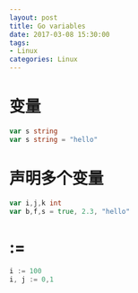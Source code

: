 ```yaml
---
layout: post
title: Go variables
date: 2017-03-08 15:30:00
tags:
- Linux
categories: Linux
---
```


# 变量
```go
var s string
var s string = "hello"
```

# 声明多个变量
```go
var i,j,k int
var b,f,s = true, 2.3, "hello"
```

# :=
```go
i := 100
i, j := 0,1
```
